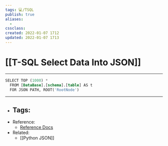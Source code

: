 ```yaml
---
tags: 💻️/TSQL 
publish: true
aliases:
  - 
cssclass: 
created: 2022-01-07 1712
updated: 2022-01-07 1713
---
```


# [[T-SQL Select Data Into JSON]]

---

```sql
SELECT TOP (1000) *
  FROM [DataBase].[schema].[table] AS t
  FOR JSON PATH, ROOT('RootNode')
```

---

- Tags: 
	- 
- Reference:
	- [Reference Docs](https://docs.microsoft.com/en-us/sql/relational-databases/json/format-query-results-as-json-with-for-json-sql-server?view=sql-server-ver15)
- Related:
	- [[Python JSON]]
